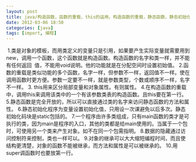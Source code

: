 ```yaml
---
layout: post
title: java/构造函数，函数的重载，this的运用，构造函数的重载，静态函数，静态初始化，import，对象的继承，
date: 2012-03-06 18:50
categories: [java]
tags: [import, 编程]
---
```

 1.类是对象的模板，而用类定义的变量只是引用，如果要产生实际变量就需要用到new，调用一个函数，这个函数就是构造函数。构造函数的名字和类一样，并不能有任何返回  值，不能用void说明。他的功能就是在分配空间时设置初始值。
2.函数的重载是类似功能的多个函数，名字一样，但参数不一样，返回值不一样。使在调用函数时更方便。参数一定要不一样，就是参数类型，个数或顺序不一样，名字不一样。
3. this用来区分局部变量和对象属性。有则属性。
4.在构造函数的重载中，调用this来调用该类中的一个有该参数类表的构造函数。且this要在第一行。
5.静态函数是完全开放的，所以可以直接通过类的名字来访问静态函数的方法和属性。
6.静态初始化程序为变量设置初始化值，只用设一次课避免以后多次。静态初始化码块是static包括的。
7.一个程序由许多类组成，只有main函数的类才是可执行的类，因为main是程序的入口，其他的类都是给main使用的。当属于一个包时，可使用另一个类来产生对象。如不在同一个包需指明。
8.数据的隐藏通过访问控制符来控制，类也一样可以。
9.对象的继承可以大大缩短编程时间，而且使结构更清楚，对象的函数不能被继承，而方法和属性是可以被继承的。
10.用super调函数时也要放第一行。
 
